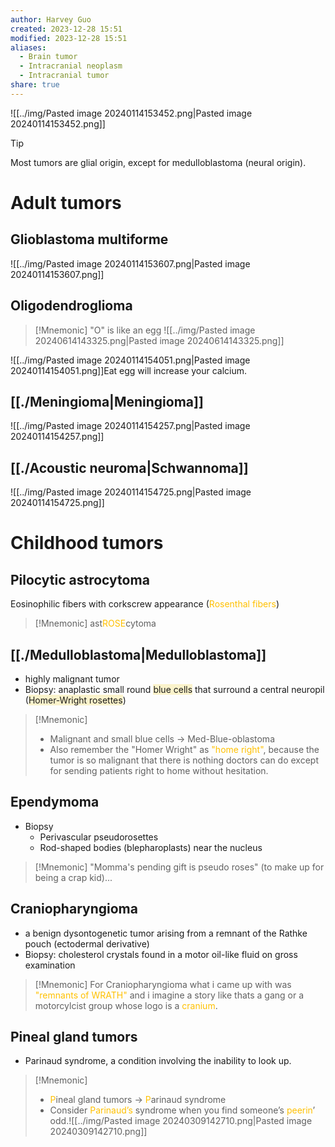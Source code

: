 ```yaml
---
author: Harvey Guo
created: 2023-12-28 15:51
modified: 2023-12-28 15:51
aliases:
  - Brain tumor
  - Intracranial neoplasm
  - Intracranial tumor
share: true
---
```

![[../img/Pasted image 20240114153452.png|Pasted image 20240114153452.png]]
>[!Tip] 
>Most tumors are glial origin, except for medulloblastoma (neural origin).
# Adult tumors
## Glioblastoma multiforme
![[../img/Pasted image 20240114153607.png|Pasted image 20240114153607.png]]
## Oligodendroglioma
>[!Mnemonic] "O" is like an egg
>![[../img/Pasted image 20240614143325.png|Pasted image 20240614143325.png]]


![[../img/Pasted image 20240114154051.png|Pasted image 20240114154051.png]]Eat egg will increase your calcium.
## [[./Meningioma|Meningioma]]
![[../img/Pasted image 20240114154257.png|Pasted image 20240114154257.png]]
## [[./Acoustic neuroma|Schwannoma]]
![[../img/Pasted image 20240114154725.png|Pasted image 20240114154725.png]]
# Childhood tumors
## Pilocytic astrocytoma
Eosinophilic fibers with corkscrew appearance (<font color="#ffc000">Rosenthal fibers</font>)
>[!Mnemonic] 
>ast<font color="#ffc000">ROSE</font>cytoma

## [[./Medulloblastoma|Medulloblastoma]]
- highly malignant tumor
- Biopsy: anaplastic small round <span style="background:rgba(240, 200, 0, 0.2)">blue cells</span> that surround a central neuropil (<span style="background:rgba(240, 200, 0, 0.2)">Homer-Wright rosettes</span>)
>[!Mnemonic] 
>- Malignant and small blue cells -> Med-Blue-oblastoma
>- Also remember the "Homer Wright" as <font color="#ffc000">"home right"</font>, because the tumor is so malignant that there is nothing doctors can do except for sending patients right to home without hesitation.

## Ependymoma
- Biopsy
	- Perivascular pseudorosettes 
	- Rod-shaped bodies (blepharoplasts) near the nucleus

>[!Mnemonic] 
>"Momma's pending gift is pseudo roses" (to make up for being a crap kid)...

## Craniopharyngioma
- a benign dysontogenetic tumor arising from a remnant of the Rathke pouch (ectodermal derivative)
- Biopsy: cholesterol crystals found in a motor oil-like fluid on gross examination
>[!Mnemonic] 
>For Craniopharyngioma what i came up with was <font color="#ffc000">"remnants of WRATH"</font> and i imagine a story like thats a gang or a motorcylcist group whose logo is a <font color="#ffc000">cranium</font>.

## Pineal gland tumors
- Parinaud syndrome, a condition involving the inability to look up.
>[!Mnemonic] 
>- <font color="#ffc000">P</font>ineal gland tumors -> <font color="#ffc000">P</font>arinaud syndrome
>- Consider <font color="#ffc000">Parinaud’s</font> syndrome when you find someone’s <font color="#ffc000">peerin</font>’ odd.![[../img/Pasted image 20240309142710.png|Pasted image 20240309142710.png]]